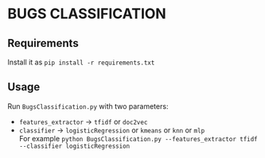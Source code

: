 # BUGS CLASSIFICATION

## Requirements

Install it as `pip install -r requirements.txt`

## Usage

Run `BugsClassification.py` with two parameters:  
- `features_extractor` -> `tfidf` or `doc2vec`
- `classifier` -> `logisticRegression` or `kmeans` or `knn` or `mlp`  
For example `python BugsClassification.py --features_extractor tfidf --classifier logisticRegression`
